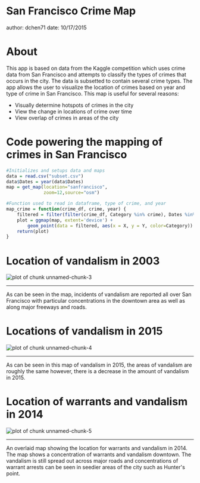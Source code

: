 San Francisco Crime Map
========================================================
author: dchen71
date: 10/17/2015

About
========================================================

This app is based on data from the Kaggle competition which uses crime data from San Francisco and attempts to classify the types of crimes that occurs in the city. The data is subsetted to contain several crime types. The app allows the user to visualize the location of crimes based on year and type of crime in San Francisco. This map is useful for several reasons:
- Visually determine hotspots of crimes in the city
- View the change in locations of crime over time
- View overlap of crimes in areas of the city

Code powering the mapping of crimes in San Francisco
========================================================




```r
#Initializes and setups data and maps
data = read.csv("subset.csv")
data$Dates = year(data$Dates)
map = get_map(location="sanfrancisco",
              zoom=12,source="osm")

#Function used to read in dataframe, type of crime, and year        
map_crime = function(crime_df, crime, year) {
    filtered = filter(filter(crime_df, Category %in% crime), Dates %in% year)
    plot = ggmap(map, extent='device') + 
        geom_point(data = filtered, aes(x = X, y = Y, color=Category))
    return(plot)
}
```

Location of vandalism in 2003
========================================================

![plot of chunk unnamed-chunk-3](map_present-figure/unnamed-chunk-3-1.png) 

***

As can be seen in the map, incidents of vandalism are reported all over San Francisco with particular concentrations in the downtown area as well as along major freeways and roads.

Locations of vandalism in 2015
========================================================

![plot of chunk unnamed-chunk-4](map_present-figure/unnamed-chunk-4-1.png) 

***

As can be seen in this map of vandalism in 2015, the areas of vandalism are roughly the same however, there is a decrease in the amount of vandalism in 2015.

Location of warrants and vandalism in 2014
========================================================

![plot of chunk unnamed-chunk-5](map_present-figure/unnamed-chunk-5-1.png) 

***

An overlaid map showing the location for warrants and vandalism in 2014. The map shows a concentration of warrants and vandalism downtown. The vandalism is still spread out across major roads and concentrations of warrant arrests can be seen in seedier areas of the city such as Hunter's point.

